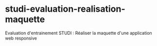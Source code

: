 # studi-evaluation-realisation-maquette
Evaluation d'entrainement STUDI : Réaliser la maquette d'une application web responsive
